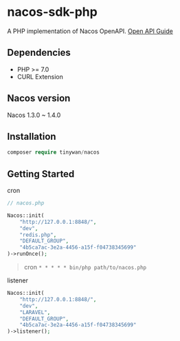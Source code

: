 # nacos-sdk-php

A PHP implementation of Nacos OpenAPI. [Open API Guide](https://nacos.io/en-us/docs/open-api.html)

## Dependencies

* PHP >= 7.0
* CURL Extension

## Nacos version

Nacos 1.3.0 ~ 1.4.0

## Installation

```php
composer require tinywan/nacos
```

## Getting Started

cron

```php
// nacos.php

Nacos::init(
    "http://127.0.0.1:8848/",
    "dev",
    "redis.php",
    "DEFAULT_GROUP",
    "4b5ca7ac-3e2a-4456-a15f-f04738345699"
)->runOnce();
```
> cron `* * * * * bin/php path/to/nacos.php`

listener

```php
Nacos::init(
    "http://127.0.0.1:8848/",
    "dev",
    "LARAVEL",
    "DEFAULT_GROUP",
    "4b5ca7ac-3e2a-4456-a15f-f04738345699"
)->listener();
```
